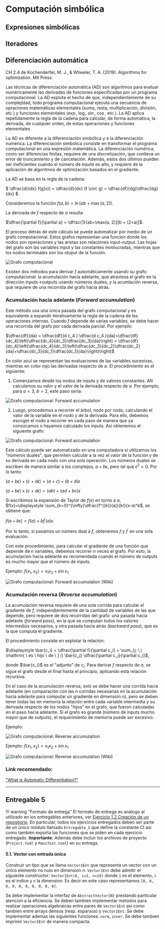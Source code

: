 # Computación simbólica

## Expresiones simbólicas

## Iteradores

## Diferenciación automática

CH 2.4 de Kochenderfer, M. J., & Wheeler, T. A. (2019). Algorithms for optimization. Mit Press.


Las técnicas de diferenciación automática (AD) son algoritmos para evaluar numéricamente las derivadas de funciones especificadas por un programa computacional. La AD explota el hecho de que, independientemente de su complejidad, todo programa computacional ejecuta una secuencia de opraciones matemáticas elementales (suma, resta, multiplicación, división, etc.) y funciones elementales ($\exp$, $\log$, $\sin$, $\cos$, etc.). La AD aplica repetidamente la regla de la cadena para calcular, de forma automática, la derivada, de cualquier orden, de estas operaciones y funciones elementales.

La AD es diferente a la diferenciación simbólica y a la diferenciación numérica. La diferenciación simbólica consiste en transformar el programa computacional en una expresión matemática. La diferenciación numérica, como ser diferencias finitas, requiere de una discretización, que conlleva un error de truncamiento y de cancelación. Además, estos dos últimos pueden ser ineficientes cuando el número de inputs es alto, y requiere de la aplicación de algoritmos de optimización basados en el gradiente.

La AD se basa en la regla de la cadena:

$
\dfrac{d}{dx} f(g(x)) = \dfrac{d}{dx} (f \circ g) = \dfrac{df}{dg}\dfrac{dg}{dx}
$

Consideremos la función $f(a,b) = \ln(ab+\max(a, 2))$.

La derivada de $f$ respecto de $a$ resulta:

$\dfrac{\partial f}{\partial a} = \dfrac{1}{ab+\max(a, 2)}[b + (2<a)]$.

El proceso detrás de este cálculo se puede automatizar por medio de un grafo computacional. Estos grafos representan una funcion donde los nodos son operaciones y las aristas son relaciones input-output. Las hojas del grafo son las variables input y las constantes involucradas, mientras que los nodos terminales son los otuput de la función.

![Grafo computacional](./Figures/comp_graph.png)

Existen dos métodos para derivar $f$ automáticamente usando su grafo computacional: la acumulación hacia adelante, que atraviesa el grafo en la dirección inputs$\to$outputs usando números duales, y la acumlación reversa, que requiere de una recorrida del grafo hacia atrás.

### Acumulación hacia adelante (*Forward accumulation*) 

Este método usa una única pasada del grafo computacional y es equivalente a expandir iterativamente la regla de la cadena de las operaciones internas. Cuando $f$ depende de varias variables, se debe hacer una recorrida del grafo por cada derivada parcial. Por ejemplo:

$\dfrac{df}{da} = \dfrac{df}{d c_4 } \dfrac{d c_4 }{da}=\dfrac{df}{dc_4}\left(\dfrac{dc_4}{dc_3}\dfrac{dc_3}{da}\right) = \dfrac{df}{dc_4}\left(\dfrac{dc_4}{dc_3}\left(\dfrac{dc_3}{dc_2}\dfrac{dc_2}{da}+\dfrac{dc_3}{dc_1}\dfrac{dc_1}{da}\right)\right)$

En color azul se representan las evaluaciones de las variables sucesivas, mientras en color rojo las derivadas respecto de $a$. El procedimiento es el siguiente:

1. Comenzamos desde los nodos de inputs y de valores constantes. Allí calculamos su valor y el valor de la derivada respecto de $a$. Por ejemplo, para $a=3$, $b=2$, este paso sería:

![Grafo computacional: Forward accumulation](./Figures/fwd_graph_1.png)

2. Luego, procedemos a recorrer el árbol, nodo por nodo, calculando el valor de la variable en el nodo y de la derivada. Para ello, debemos escoger el nodo a recorrer en cada paso de manera que ya conozcamos o hayamos calculado los inputs. Así obtenemos el siguiente grafo:

![Grafo computacional: Forward accumulation](./Figures/fwd_graph.png)


Este cálculo puede ser automatizado en una computadora si utilizamos los "números duales", que permiten calcular a la vez el valor de la función y de su derivada en cada nodo con una sola operación. Los números duales se escriben de manera similar a los complejos, $a+b \epsilon$, pero tal que $\epsilon^2=0$. Por lo tanto:

$(a+b \epsilon) + (c+d \epsilon) = (a+c)+ (b+d) \epsilon$

$(a+b \epsilon) \times (c+d \epsilon) = (ab)+ (ad+bc)\epsilon$

Si escribimos la expansión de Taylor de $f(x)$ en torno a $a$, $f(x)=\displaystyle \sum_{k=0}^{\infty}\dfrac{f^{(k)}(a)}{k!}(x-a)^k$, se obtiene que:

$f(a+b\epsilon)=f(a)+b f^{\prime}(a)\epsilon$

Por lo tanto, si pasamos un número dual a $f$, obtenemos $f$ y $f^{\prime}$ en una sola evaluación.

Con este procedimiento, para calcular el gradiente de una función que depende de $n$ variables, debemos recorrer $n$ veces el grafo. Por esto, la acumulación hacia adelante es recomendada cuando el número de outputs es mucho mayor que el número de inputs.

Ejemplo: $f(x_1,x_2)=x_1 x_2 + \sin x_1$

![Grafo computacional: Forward accumulation (Wiki)](./Figures/Wiki_ForwardAccumulationAutomaticDifferentiation.png)

### Acumulación reversa (*Reverse accumulation*)

La acumulación reversa requiere de una sola corrida para calcular el gradiente de $f$, independientemente de la cantidad de variables de las que depende, pero requiere de dos recorridas del grafo: una pasada hacia adelante (*forward pass*), en la que se computan todos los valores intermedios necesarios, y otra pasada hacia atrás (*backward pass*), que es la que computa el gradiente.

El procedimiento consiste en explotar la relación:

$\displaystyle \bar{c_i} = \dfrac{\partial f}{\partial c_i} = \sum_{j: \ j \mathrm{ \ es \ hijo \ de \ } i} \bar{c_j} \dfrac{\partial c_j}{\partial c_i}$,

donde $\bar{c_i}$ es el "adjunto" de $c_i$. Para derivar $f$ respecto de $a$, se sigue el grafo desde el final hasta el principio, aplicando esta relación recursiva.

En el caso de la acumulación reversa, solo se debe hacer una corrida hacia adelante (en comparación con las $n$ corridas necesarias en la acumulación hacia adelante para computar un gradiente en dimensión $n$), pero se deben tener todas las en memoria la relación entre cada variable intermedia y su derivada respecto de los nodos "hijos" en el grafo, que fueron calculadas en el paso hacia adelante. Si el grafo es grande (número de inputs mucho mayor que de outputs), el requerimiento de memoria puede ser excesivo.

Ejemplo:

![Grafo computacional: Reverse accumulation](./Figures/ejemplo_backward_pass.png)

Ejemplo: $f(x_1,x_2)=x_1 x_2 + \sin x_1$

![Grafo computacional: Reverse accumulation (Wiki)](./Figures/Wiki_ReverseaccumulationAD.png)

### Link recomendado:

["What is Automatic Differentiation?"](https://www.youtube.com/watch?v=wG_nF1awSSY)

---


## Entregable 5

!!! warning "Formato de entrega"
    El formato de entrega es análogo al utilizado en los entregables anteriores, ver [Ejercicio 1.2 Creación de un repositorio](https://mforets.github.io/computacion-cientifica-en-julia/dev/Herramientas/Entorno_de_desarrollo/#.2.-Creaci%C3%B3n-de-un-repositorio). En particular, todos los ejercicios entregados deben ser parte de un único módulo llamado `Entregable_5` que define la constante CI asi como también exporta las funciones que se piden en cada ejercicio entregado. **Importante:** Además debe incluir los archivos de proyecto (`Project.toml` y `Manifest.toml`) en su entrega. 

#### 5.1. Vector con entrada única

Construir un tipo que se llama `Vector1Ent` que representa un vector con un único elemento no nulo en dimension $n$. `Vector1Ent` debe admitir el siguiente constructor: `Vector1Ent(6, i=2, n=10)` donde `1` es el elemento, `i` es el indice y `n` la dimension. Es decir en este caso representamos `[0, 6, 0, 0, 0, 0, 0, 0, 0, 0]`.

Se debe implementar la interfaz de `AbstractVector{N}` prestando particular atencion a la eficiencia. Se deben tambien implementar metodos para realizar operaciones algebraicas entre pares de `Vector1Ent` asi como tambien entre arrays densos (resp. esparsos) y `Vector1Ent`. Se debe implementar ademas las siguientes funciones: `norm`, `inner`. 
Se debe tambien imprimir `Vector1Ent` de manera compacta.
